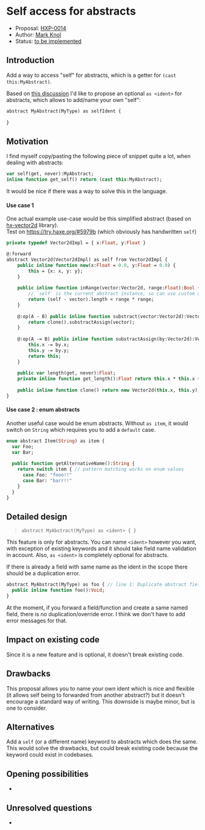 # Self access for abstracts

* Proposal: [HXP-0014](0014-self-access-for-abstracts.md)
* Author: [Mark Knol](https://github.com/markknol)
* Status: [to be implemented](https://github.com/HaxeFoundation/haxe/issues/10482)

## Introduction

Add a way to access "self" for abstracts, which is a getter for `(cast this:MyAbstract)`.

Based on [this discussion](https://github.com/HaxeFoundation/haxe/issues/8162) I'd like to propose an optional `as <ident>` for abstracts, which allows to add/name your own "self":

```haxe
abstract MyAbstract(MyType) as selfIdent {
  
}
```

## Motivation

I find myself copy/pasting the following piece of snippet quite a lot, when dealing with abstracts:
```haxe
var self(get, never):MyAbstract;
inline function get_self() return (cast this:MyAbstract);
```
It would be nice if there was a way to solve this in the language.

#### Use case 1 
One actual example use-case would be this simplified abstract (based on [hx-vector2d](https://github.com/markknol/hx-vector2d/blob/master/src/geom/Vector2d.hx#L89) library).  
Test on https://try.haxe.org/#5979b (which obviously has handwritten `self`)

```haxe
private typedef Vector2dImpl = { x:Float, y:Float }

@:forward
abstract Vector2d(Vector2dImpl) as self from Vector2dImpl {
    public inline function new(x:Float = 0.0, y:Float = 0.0) {
		this = {x: x, y: y};
	}
    
	public inline function inRange(vector:Vector2d, range:Float):Bool {
		// `self` is the current abstract instance, so can use custom operators
		return (self - vector).length < range * range;
	}
    
 	@:op(A - B) public inline function substract(vector:Vector2d):Vector2d {
		return clone().substractAssign(vector);
	}
    
	@:op(A -= B) public inline function substractAssign(by:Vector2d):Vector2d {
		this.x -= by.x;
		this.y -= by.y;
		return this;
	}
    
	public var length(get, never):Float;
	private inline function get_length():Float return this.x * this.x + this.y * this.y;
    
	public inline function clone() return new Vector2d(this.x, this.y);
}
```

#### Use case 2 : enum abstracts
Another useful case would be enum abstracts. Without `as item`, it would switch on `String` which requires you to add a `default` case.

```haxe
enum abstract Item(String) as item {
  var Foo;
  var Bar;
  
  public function getAlternativeName():String {
    return switch item { // pattern matching works on enum values
      case Foo: "fooo!!"
      case Bar: "barr!!"
    }
  }
}
```

## Detailed design

> `abstract MyAbstract(MyType) as <ident> { }`

This feature is only for abstracts. You can name `<ident>` however you want, with exception of existing keywords and it should take field name validation in account. 
Also, `as <ident>` is completely optional for abstracts.

If there is already a field with same name as the ident in the scope there should be a duplication error.

```haxe
abstract MyAbstract(MyType) as foo { // line 1: Duplicate abstract field declaration : MyAbstract.foo
  public inline function foo():Void; 
}
```

At the moment, if you forward a field/function and create a same named field,
there is no duplication/override error. I think we don't have to add error messages for that.

## Impact on existing code

Since it is a new feature and is optional, it doesn't break existing code. 

## Drawbacks

This proposal allows you to name your own ident which is nice and flexible (it allows self being to forwarded from another abstract?) but it doesn't encourage a standard way of writing.
This downside is maybe minor, but is one to consider.

## Alternatives

Add a `self` (or a different name) keyword to abstracts which does the same. 
This would solve the drawbacks, but could break existing code because the keyword could exist in codebases.

## Opening possibilities

-

## Unresolved questions

-
